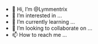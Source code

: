 - 👋 Hi, I’m @Lymmentrix
- 👀 I’m interested in ...
- 🌱 I’m currently learning ...
- 💞️ I’m looking to collaborate on ...
- 📫 How to reach me ...

<!---
Lymmentrix/Lymmentrix is a ✨ special ✨ repository because its `README.md` (this file) appears on your GitHub profile.
You can click the Preview link to take a look at your changes.
--->
